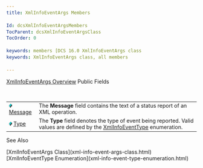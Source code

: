 ```yaml
---
title: XmlInfoEventArgs Members

Id: dcsXmlInfoEventArgsMembers
TocParent: dcsXmlInfoEventArgsClass
TocOrder: 0

keywords: members [DCS 16.0 XmlInfoEventArgs class
keywords: XmlInfoEventArgs class, all members

---
```


[XmlInfoEventArgs Overview](xml-info-event-args-class.html) 
Public Fields

<br />


|      |      |
| ---- | ---- |
| <img height="11" src="images/field.bmp" width="8" border="0" x-maintain-ratio="TRUE" /> [ Message](xml-info-event-args-class-message-field.html) | The **Message**  field contains the text of a status report of an  							XML operation. |
| <img height="11" src="images/field.bmp" width="8" border="0" x-maintain-ratio="TRUE" /> [ Type](xml-info-event-args-class-type-field.html) | The **Type** field denotes the type of event being reported. Valid values are defined by the [XmlInfoEventType](xml-info-event-type-enumeration.html) enumeration. |



See Also

<dl />
      [XmlInfoEventArgs Class](xml-info-event-args-class.html)
      <br />
      [XmlInfoEventType Enumeration](xml-info-event-type-enumeration.html)

